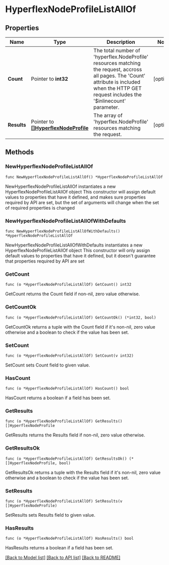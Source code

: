 # HyperflexNodeProfileListAllOf

## Properties

Name | Type | Description | Notes
------------ | ------------- | ------------- | -------------
**Count** | Pointer to **int32** | The total number of &#39;hyperflex.NodeProfile&#39; resources matching the request, accross all pages. The &#39;Count&#39; attribute is included when the HTTP GET request includes the &#39;$inlinecount&#39; parameter. | [optional] 
**Results** | Pointer to [**[]HyperflexNodeProfile**](hyperflex.NodeProfile.md) | The array of &#39;hyperflex.NodeProfile&#39; resources matching the request. | [optional] 

## Methods

### NewHyperflexNodeProfileListAllOf

`func NewHyperflexNodeProfileListAllOf() *HyperflexNodeProfileListAllOf`

NewHyperflexNodeProfileListAllOf instantiates a new HyperflexNodeProfileListAllOf object
This constructor will assign default values to properties that have it defined,
and makes sure properties required by API are set, but the set of arguments
will change when the set of required properties is changed

### NewHyperflexNodeProfileListAllOfWithDefaults

`func NewHyperflexNodeProfileListAllOfWithDefaults() *HyperflexNodeProfileListAllOf`

NewHyperflexNodeProfileListAllOfWithDefaults instantiates a new HyperflexNodeProfileListAllOf object
This constructor will only assign default values to properties that have it defined,
but it doesn't guarantee that properties required by API are set

### GetCount

`func (o *HyperflexNodeProfileListAllOf) GetCount() int32`

GetCount returns the Count field if non-nil, zero value otherwise.

### GetCountOk

`func (o *HyperflexNodeProfileListAllOf) GetCountOk() (*int32, bool)`

GetCountOk returns a tuple with the Count field if it's non-nil, zero value otherwise
and a boolean to check if the value has been set.

### SetCount

`func (o *HyperflexNodeProfileListAllOf) SetCount(v int32)`

SetCount sets Count field to given value.

### HasCount

`func (o *HyperflexNodeProfileListAllOf) HasCount() bool`

HasCount returns a boolean if a field has been set.

### GetResults

`func (o *HyperflexNodeProfileListAllOf) GetResults() []HyperflexNodeProfile`

GetResults returns the Results field if non-nil, zero value otherwise.

### GetResultsOk

`func (o *HyperflexNodeProfileListAllOf) GetResultsOk() (*[]HyperflexNodeProfile, bool)`

GetResultsOk returns a tuple with the Results field if it's non-nil, zero value otherwise
and a boolean to check if the value has been set.

### SetResults

`func (o *HyperflexNodeProfileListAllOf) SetResults(v []HyperflexNodeProfile)`

SetResults sets Results field to given value.

### HasResults

`func (o *HyperflexNodeProfileListAllOf) HasResults() bool`

HasResults returns a boolean if a field has been set.


[[Back to Model list]](../README.md#documentation-for-models) [[Back to API list]](../README.md#documentation-for-api-endpoints) [[Back to README]](../README.md)


